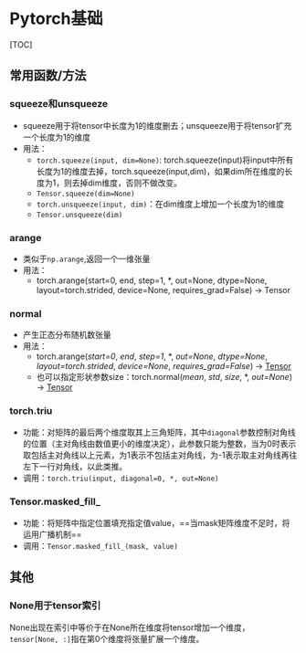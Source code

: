 # Pytorch基础

[TOC]

## 常用函数/方法

### squeeze和unsqueeze

- squeeze用于将tensor中长度为1的维度删去；unsqueeze用于将tensor扩充一个长度为1的维度
- 用法：
  - `torch.squeeze(input, dim=None)`: torch.squeeze(input)将input中所有长度为1的维度去掉，torch.squeeze(input,dim)，如果dim所在维度的长度为1，则去掉dim维度，否则不做改变。
  - `Tensor.squeeze(dim=None)`
  - `torch.unsqueeze(input, dim)`：在dim维度上增加一个长度为1的维度
  - `Tensor.unsqueeze(dim)`

### arange

- 类似于`np.arange`,返回一个一维张量
- 用法：
  - torch.arange(start=0, end, step=1, *, out=None, dtype=None, layout=torch.strided, device=None, requires_grad=False) → Tensor

### normal

- 产生正态分布随机数张量
- 用法：
  - torch.arange(*start=0*, *end*, *step=1*, *, *out=None*, *dtype=None*, *layout=torch.strided*, *device=None*, *requires_grad=False*) → [Tensor](https://pytorch.org/docs/stable/tensors.html#torch.Tensor)
  - 也可以指定形状参数size：torch.normal(*mean*, *std*, *size*, *, *out=None*) → [Tensor](https://pytorch.org/docs/stable/tensors.html#torch.Tensor) 

### torch.triu

- 功能：对矩阵的最后两个维度取其上三角矩阵，其中`diagonal`参数控制对角线的位置（主对角线由数值更小的维度决定），此参数只能为整数，当为0时表示取包括主对角线以上元素，为1表示不包括主对角线，为-1表示取主对角线再往左下一行对角线，以此类推。
- 调用：`torch.triu(input, diagonal=0, *, out=None)`

### Tensor.masked_fill_

- 功能：将矩阵中指定位置填充指定值value，==当mask矩阵维度不足时，将运用广播机制==
- 调用：`Tensor.masked_fill_(mask, value)`

## 其他

### None用于tensor索引

None出现在索引中等价于在None所在维度将tensor增加一个维度，`tensor[None, :]`指在第0个维度将张量扩展一个维度。
